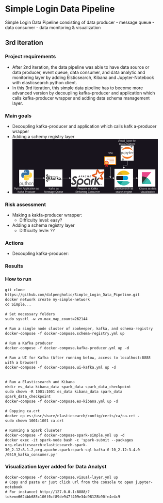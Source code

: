 # Simple Login Data Pipeline
Simple Login Data Pipeline consisting of 
data producer - message queue - data consumer - data monitoring & visualization


## 3rd iteration 
### Project requirements
- After 2nd iteration, the data pipeline was able to have data source or data producer, event queue, data consumer, and data analytic and monitoring layer by adding Elsticsearch, Kibana and Jupyter-Notebook with elasticsearch python client.
- In this 3rd iteration, this simple data pipeline has to become more advanced version by decoupling kafka-producer and application which calls kafka-producer wrapper and adding data schema management layer.

### Main goals
- Decoupling kafka-producer and application which calls kafk
a-producer wrapper
- Adding a schemy registry layer
- ![diagram](https://github.com/dalpengholic/Simple_Login_Data_Pipeline/blob/master/pics/simple-data-pipeline-drawio-2nd.png)

### Risk assessment
- Making a kakfa-producer wrapper:
  - Difficulty level: easy?
- Adding a schema registry layer
  - Difficulty levle: ??

### Actions
- Decoupling kafka-producer:
### Results
### How to run
```Shell
git clone https://github.com/dalpengholic/Simple_Login_Data_Pipeline.git
docker network create my-simple-network
cd Simple...

# Set necessary folders
sudo sysctl -w vm.max_map_count=262144

# Run a single node cluster of zookeeper, kafka, and schema-registry
docker-compose -f docker-compose.schema-registry.yml up

# Run a Kafka producer 
docker-compose -f docker-compose.kafka-producer.yml up -d

# Run a UI for Kafka (After running below, access to localhost:8888 with a browser)
docker-compose -f docker-compose.ui-kafka.yml up -d

 
# Run a Elasticsearch and Kibana
mkdir es_data kibana_data spark_data spark_data_checkpoint
sudo chown -R 1001:1001 es_data kibana_data spark_data spark_data_checkpoint
docker-compose -f docker-compose.es-kibana.yml up -d

# Copying ca.crt
docker cp es:/usr/share/elasticsearch/config/certs/ca/ca.crt .
sudo chown 1001:1001 ca.crt

# Running a Spark cluseter
docker-compose -f docker-compose-spark-simple.yml up -d
docker exec -it spark-node bash -c 'spark-submit --packages org.elasticsearch:elasticsearch-spark-30_2.12:8.1.2,org.apache.spark:spark-sql-kafka-0-10_2.12:3.4.0 /0519_kafka_consumer.py'
```

### Visualization layer added for Data Analyst
```Shell
docker-compose -f docker-compose.visual-layer.yml up
# Copy and paste or just click url from the console to open jupyter-notebook
# For instance) http://127.0.0.1:8888/?token=6624bb685c106f0cf89de947f409e34d98128b90fe4e4c9
```

